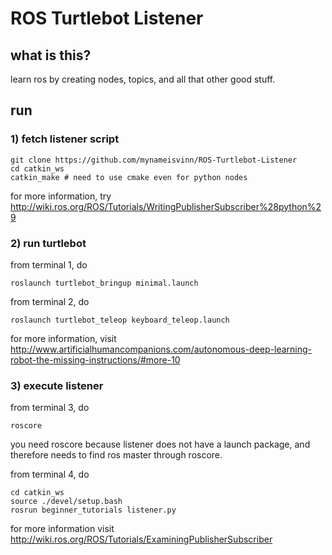 # ROS Turtlebot Listener

## what is this?
learn ros by creating nodes, topics, and all that other good stuff.

## run

### 1) fetch listener script
```
git clone https://github.com/mynameisvinn/ROS-Turtlebot-Listener
cd catkin_ws
catkin_make # need to use cmake even for python nodes
```
for more information, try http://wiki.ros.org/ROS/Tutorials/WritingPublisherSubscriber%28python%29

### 2) run turtlebot
from terminal 1, do
```
roslaunch turtlebot_bringup minimal.launch
```
from terminal 2, do
```
roslaunch turtlebot_teleop keyboard_teleop.launch
```
for more information, visit http://www.artificialhumancompanions.com/autonomous-deep-learning-robot-the-missing-instructions/#more-10

### 3) execute listener
from terminal 3, do
```
roscore
```
you need roscore because listener does not have a launch package, and therefore needs to find ros master through roscore.

from terminal 4, do
```
cd catkin_ws
source ./devel/setup.bash
rosrun beginner_tutorials listener.py
```
for more information visit http://wiki.ros.org/ROS/Tutorials/ExaminingPublisherSubscriber

